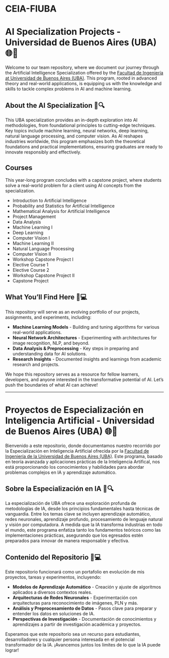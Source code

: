 # CEIA-FIUBA
# AI Specialization Projects - Universidad de Buenos Aires (UBA) 🌐🤖

Welcome to our team repository, where we document our journey through the Artificial Intelligence Specialization offered by the [Facultad de Ingeniería at Universidad de Buenos Aires (UBA)](https://lse.posgrados.fi.uba.ar/posgrados/especializaciones/inteligencia-artificial). This program, rooted in advanced theory and real-world applications, is equipping us with the knowledge and skills to tackle complex problems in AI and machine learning.

## About the AI Specialization 🧠🔍
This UBA specialization provides an in-depth exploration into AI methodologies, from foundational principles to cutting-edge techniques. Key topics include machine learning, neural networks, deep learning, natural language processing, and computer vision. As AI reshapes industries worldwide, this program emphasizes both the theoretical foundations and practical implementations, ensuring graduates are ready to innovate responsibly and effectively.

## Courses
This year-long program concludes with a capstone project, where students solve a real-world problem for a client using AI concepts from the specialization.

- Introduction to Artificial Intelligence
- Probability and Statistics for Artificial Intelligence
- Mathematical Analysis for Artificial Intelligence
- Project Management
- Data Analysis
- Machine Learning I
- Deep Learning
- Computer Vision I
- Machine Learning II
- Natural Language Processing
- Computer Vision II
- Workshop Capstone Project I
- Elective Course 1
- Elective Course 2
- Workshop Capstone Project II
- Capstone Project

## What You’ll Find Here 📂💻
This repository will serve as an evolving portfolio of our projects, assignments, and experiments, including:
- **Machine Learning Models** - Building and tuning algorithms for various real-world applications.
- **Neural Network Architectures** - Experimenting with architectures for image recognition, NLP, and beyond.
- **Data Analysis & Preprocessing** - Key steps in preparing and understanding data for AI solutions.
- **Research Insights** - Documented insights and learnings from academic research and projects.

We hope this repository serves as a resource for fellow learners, developers, and anyone interested in the transformative potential of AI. Let’s push the boundaries of what AI can achieve!

---

# Proyectos de Especialización en Inteligencia Artificial - Universidad de Buenos Aires (UBA) 🌐🤖

Bienvenido a este repositorio, donde documentamos nuestro recorrido por la Especialización en Inteligencia Artificial ofrecida por la [Facultad de Ingeniería de la Universidad de Buenos Aires (UBA)](https://lse.posgrados.fi.uba.ar/posgrados/especializaciones/inteligencia-artificial). Este programa, basado en teoría avanzada y aplicaciones prácticas de la Inteligencia Artifical, nos está proporcionando los conocimientos y habilidades para abordar problemas complejos en IA y aprendizaje automático.

## Sobre la Especialización en IA 🧠🔍
La especialización de UBA ofrece una exploración profunda de metodologías de IA, desde los principios fundamentales hasta técnicas de vanguardia. Entre los temas clave se incluyen aprendizaje automático, redes neuronales, aprendizaje profundo, procesamiento de lenguaje natural y visión por computadora. A medida que la IA transforma industrias en todo el mundo, este programa enfatiza tanto los fundamentos teóricos como las implementaciones prácticas, asegurando que los egresados estén preparados para innovar de manera responsable y efectiva.

## Contenido del Repositorio 📂💻
Este repositorio funcionará como un portafolio en evolución de mis proyectos, tareas y experimentos, incluyendo:
- **Modelos de Aprendizaje Automático** - Creación y ajuste de algoritmos aplicados a diversos contextos reales.
- **Arquitecturas de Redes Neuronales** - Experimentación con arquitecturas para reconocimiento de imágenes, PLN y más.
- **Análisis y Preprocesamiento de Datos** - Pasos clave para preparar y entender los datos en soluciones de IA.
- **Perspectivas de Investigación** - Documentación de conocimientos y aprendizajes a partir de investigación académica y proyectos.

Esperamos que este repositorio sea un recurso para estudiantes, desarrolladores y cualquier persona interesada en el potencial transformador de la IA. ¡Avancemos juntos los límites de lo que la IA puede lograr!

